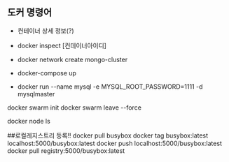 ###

## 도커 명령어
- 컨테이너 상세 정보(?)
-  docker inspect [컨데이너아이디]

- docker network create mongo-cluster

- docker-compose up

- docker run --name mysql -e MYSQL_ROOT_PASSWORD=1111 -d mysqlmaster

docker swarm init
docker swarm leave --force

docker node ls


##로컬레지스트리 등록!!
docker pull busybox
docker tag busybox:latest localhost:5000/busybox:latest
docker push localhost:5000/busybox:latest
docker pull registry:5000/busybox:latest

